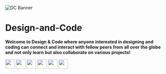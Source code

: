 ![DC Banner](https://user-images.githubusercontent.com/65373279/116761730-055f0000-aa36-11eb-80b0-96f321958926.png)
# Design-and-Code
**Welcome to Design & Code where anyone interested in designing and coding can connect and interact with fellow peers from all over the globe and not only learn but also collaborate on various projects!**

<p align="left">
<a href="mailto:designandcode.community@gmail.com" style="text-decoration:none">
  <img height="30" src = "https://img.shields.io/badge/gmail-c14438?&style=for-the-badge&logo=gmail&logoColor=white">
</a>
  <a href="https://discord.gg/gM3bG4rAU5" style="text-decoration:none">
  <img height="30" src="https://img.shields.io/badge/discord-darkblue.svg?&style=for-the-badge&logo=discord&logoColor=white" />
</a>
<a href="http://designandcode.us/" style="text-decoration:none">
  <img height="30" src = "https://img.shields.io/badge/website-c14438?&style=for-the-badge&logo=internet&logoColor=white">
</a>
<a href="https://www.linkedin.com/company/designandcode" style="text-decoration:none">
  <img height="30" src="https://img.shields.io/badge/linkedin-blue.svg?&style=for-the-badge&logo=linkedin&logoColor=white" />
</a>
<a href="https://github.com/Design-and-Code" style="text-decoration:none">
  <img height="30" src="https://img.shields.io/badge/Github-grey.svg?&style=for-the-badge&logo=Github&logoColor=white" />
</a>
<a href="https://www.instagram.com/designandcode.community" style="text-decoration:none">
  <img height="30" src = "https://img.shields.io/badge/Instagram-%23E4405F.svg?&style=for-the-badge&logo=Instagram&logoColor=white">
</a>
<br />
